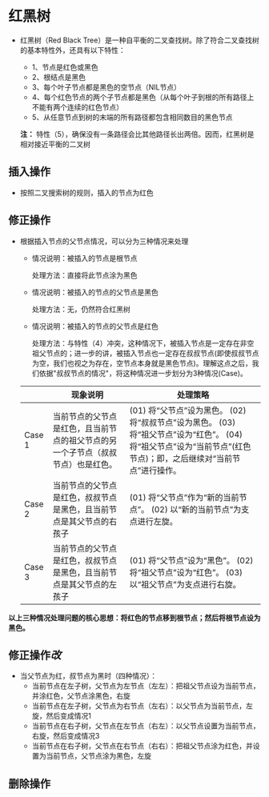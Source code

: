 # 红黑树

* 红黑树（Red Black Tree）是一种自平衡的二叉查找树。除了符合二叉查找树的基本特性外，还具有以下特性：

  * 1、节点是红色或黑色
  * 2、根结点是黑色
  * 3、每个叶子节点都是黑色的空节点（NIL节点）
  * 4、每个红色节点的两个子节点都是黑色（从每个叶子到根的所有路径上不能有两个连续的红色节点）
  * 5、从任意节点到树的末端的所有路径都包含相同数目的黑色节点

  **注：** 特性（5），确保没有一条路径会比其他路径长出两倍。因而，红黑树是相对接近平衡的二叉树

## 插入操作

* 按照二叉搜索树的规则，插入的节点为红色

## 修正操作

* 根据插入节点的父节点情况，可以分为三种情况来处理

  * 情况说明：被插入的节点是根节点

    处理方法：直接将此节点涂为黑色

  * 情况说明：被插入的节点的父节点是黑色

    处理方法：无，仍然符合红黑树

  * 情况说明：被插入的节点的父节点是红色

    处理方法：与特性（4）冲突，这种情况下，被插入节点是一定存在非空祖父节点的；进一步的讲，被插入节点也一定存在叔叔节点(即使叔叔节点为空，我们也视之为存在，空节点本身就是黑色节点)。理解这点之后，我们依据"叔叔节点的情况"，将这种情况进一步划分为3种情况(Case)。

  |        | **现象说明**                                                 | **处理策略**                                                 |
  | ------ | ------------------------------------------------------------ | ------------------------------------------------------------ |
  | Case 1 | 当前节点的父节点是红色，且当前节点的祖父节点的另一个子节点（叔叔节点）也是红色。 | (01) 将“父节点”设为黑色。 (02) 将“叔叔节点”设为黑色。 (03) 将“祖父节点”设为“红色”。 (04) 将“祖父节点”设为“当前节点”(红色节点)；即，之后继续对“当前节点”进行操作。 |
  | Case 2 | 当前节点的父节点是红色，叔叔节点是黑色，且当前节点是其父节点的右孩子 | (01) 将“父节点”作为“新的当前节点”。 (02) 以“新的当前节点”为支点进行左旋。 |
  | Case 3 | 当前节点的父节点是红色，叔叔节点是黑色，且当前节点是其父节点的左孩子 | (01) 将“父节点”设为“黑色”。 (02) 将“祖父节点”设为“红色”。 (03) 以“祖父节点”为支点进行右旋。 |

**以上三种情况处理问题的核心思想：将红色的节点移到根节点；然后将根节点设为黑色。**

## 修正操作*改*

* 当父节点为红，叔节点为黑时（四种情况）：
  * 当前节点在左子树，父节点为左节点（左左）：把祖父节点设为当前节点，并涂红色，父节点涂黑色，右旋
  * 当前节点在左子树，父节点为右节点（左右）：以父节点为当前节点，左旋，然后变成情况1
  * 当前节点在右子树，父节点在左节点（右左）：以父节点设置为当前节点，右旋，然后变成情况3
  * 当前节点在右子树，父节点在右节点（右右）：把祖父节点涂为红色，并设置为当前节点，父节点涂为黑色，左旋

## 删除操作

